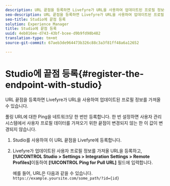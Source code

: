```yaml
---
description: URL 끝점을 등록하면 Livefyre가 URL을 사용하여 업데이트된 프로필 정보를 가져올 수 있습니다.
seo-description: URL 끝점을 등록하면 Livefyre가 URL을 사용하여 업데이트된 프로필 정보를 가져올 수 있습니다.
seo-title: Studio에 끝점 등록
solution: Experience Manager
title: Studio에 끝점 등록
uuid: 4eb816ee-d743-43bf-bcee-d9b9fd98b482
translation-type: tm+mt
source-git-commit: 67aeb3de964473b326c88c3a3f81ff48a6a12652

---
```



# Studio에 끝점 등록{#register-the-endpoint-with-studio}

URL 끝점을 등록하면 Livefyre가 URL을 사용하여 업데이트된 프로필 정보를 가져올 수 있습니다.

풀링 URL에 대한 Ping을 네트워크당 한 번만 등록합니다. 한 번 설정하면 사용자 관리 시스템에서 사용자 프로필 데이터를 가져오기 위한 끝점이 변경되지 않는 한 이 값이 변경되지 않습니다.

1. Studio를 사용하여 이 URL 끝점을 Livefyre에 등록합니다.
1. Livefyre가 업데이트된 사용자 프로필 정보를 가져올 URL을 등록하고, **[!UICONTROL Studio > Settings > Integration Settings > Remote Profiles]**&#x200B;이동하여 **[!UICONTROL Ping for Pull URL]** 필드에 입력합니다.

   예를 들어, URL은 다음과 같을 수 있습니다. `https://example.yoursite.com/some_path/?id={id}`

